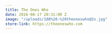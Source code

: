 ```yaml
---
title: The Ones Who
date: 2016-08-17 20:31:00 Z
image: "/uploads/108%20-%20theoneswho@2x.jpg"
store-link: https://theoneswho.com
---
```


